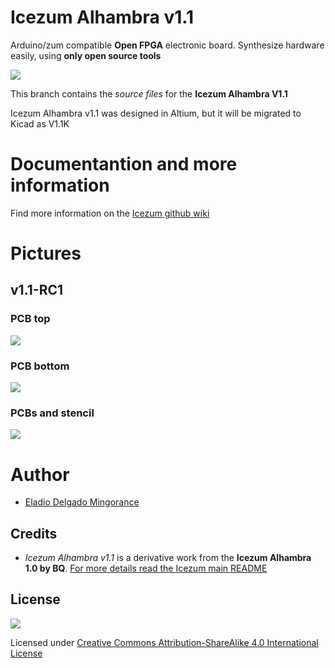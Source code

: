 # Icezum Alhambra v1.1
Arduino/zum compatible **Open FPGA** electronic board.  Synthesize hardware easily, using **only open source tools**

![](https://github.com/FPGAwars/icezum/raw/v1.1-altium/wiki/v1.1/IceZUM_v1.1-3D.jpg)

This branch contains the *source files* for the **Icezum Alhambra V1.1**

Icezum Alhambra v1.1 was designed in Altium, but it will be migrated to Kicad as V1.1K

# Documentantion and more information
Find more information on the [Icezum github wiki](https://github.com/FPGAwars/icezum/wiki)

# Pictures

## v1.1-RC1

### PCB top

![](https://github.com/FPGAwars/icezum/raw/v1.1-altium/wiki/v1.1-RC1/PCB-Icezum-Alhambra-v1.1-RC1-top.jpg)  

### PCB bottom

![](https://github.com/FPGAwars/icezum/raw/v1.1-altium/wiki/v1.1-RC1/PCB-Icezum-Alhambra-v1.1-RC1-bottom.jpg)

### PCBs and stencil

![](https://github.com/FPGAwars/icezum/raw/v1.1-altium/wiki/v1.1-RC1/PCB-Icezum-Alhambra-v1.1-RC1-PCBs-stencil.jpg)

# Author
* [Eladio Delgado Mingorance](https://twitter.com/EladioDM)

## Credits
* *Icezum Alhambra v1.1* is a derivative work from the **Icezum Alhambra 1.0 by BQ**. [For more details read the Icezum main README](https://github.com/FPGAwars/icezum)

## License

![](https://github.com/FPGAwars/icezum/raw/master/wiki/attribution-share-alike-creative-commons-license.png)

Licensed under [Creative Commons Attribution-ShareAlike 4.0 International License](http://creativecommons.org/licenses/by-sa/4.0/)
